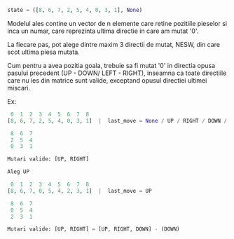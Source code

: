 ```py
state = ([8, 6, 7, 2, 5, 4, 0, 3, 1], None)
```

Modelul ales contine un vector de n elemente care retine pozitiile pieselor
si inca un numar, care reprezinta ultima directie in care am mutat '0'.

La fiecare pas, pot alege dintre maxim 3 directii de mutat, NESW,
din care scot ultima piesa mutata.

Cum pentru a avea pozitia goala, trebuie sa fi mutat '0' in directia opusa
pasului precedent (UP - DOWN/ LEFT - RIGHT), inseamna ca toate directiile
care nu ies din matrice sunt valide, exceptand opusul directiei ultimei miscari.

Ex:
```py
 0  1  2  3  4  5  6  7  8
[8, 6, 7, 2, 5, 4, 0, 3, 1]  |  last_move = None / UP / RIGHT / DOWN / LEFT

 8  6  7
 2  5  4
 0  3  1

Mutari valide: [UP, RIGHT]

Aleg UP

 0  1  2  3  4  5  6  7  8
[8, 6, 7, 0, 5, 4, 2, 3, 1]  |  last_move = UP

 8  6  7
 0  5  4
 2  3  1

Mutari valide: [UP, RIGHT] = [UP, RIGHT, DOWN] - (DOWN)
```